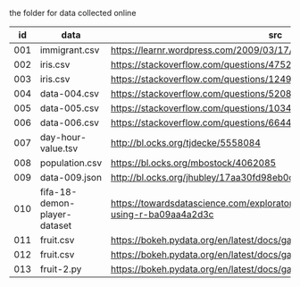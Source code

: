 the folder for data collected online

| id  | data          |      src      |
|-----|---------------|---------------|
| 001 | immigrant.csv | https://learnr.wordpress.com/2009/03/17/ggplot2-barplots/ |
| 002 | iris.csv      | https://stackoverflow.com/questions/47523389   |
| 003 | iris.csv      | https://stackoverflow.com/questions/1249548 |
| 004 | data-004.csv  | https://stackoverflow.com/questions/5208679/ |
| 005 | data-005.csv  | https://stackoverflow.com/questions/10349206 |
| 006 | data-006.csv  | https://stackoverflow.com/questions/6644997 |
| 007 | day-hour-value.tsv | http://bl.ocks.org/tjdecke/5558084 |
| 008 | population.csv | https://bl.ocks.org/mbostock/4062085 |
| 009 | data-009.json | http://bl.ocks.org/jhubley/17aa30fd98eb0cc7072f |
| 010 | fifa-18-demon-player-dataset | https://towardsdatascience.com/exploratory-analysis-of-fifa-18-dataset-using-r-ba09aa4a2d3c |
| 011 | fruit.csv | https://bokeh.pydata.org/en/latest/docs/gallery/bar_nested_colormapped.html | 
| 012 | fruit.csv | https://bokeh.pydata.org/en/latest/docs/gallery/bar_stacked.html |
| 013 | fruit-2.py | https://bokeh.pydata.org/en/latest/docs/gallery/bar_stacked_split.html |

